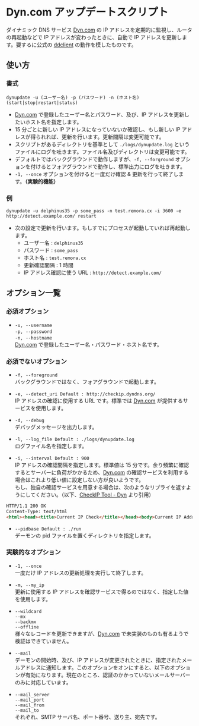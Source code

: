 Dyn.com アップデートスクリプト
==============================
ダイナミック DNS サービス [Dyn.com][dyn.com] の IP アドレスを定期的に監視し、ルータの再起動などで IP アドレスが変わったときに、自動で IP アドレスを更新します。要するに公式の [ddclient][ddclient] の動作を模したものです。

使い方
------

### 書式

    dynupdate -u (ユーザー名) -p (パスワード) -n (ホスト名) (start|stop|restart|status)

* [Dyn.com][dyn.com] で登録したユーザー名とパスワード、及び、IP アドレスを更新したいホスト名を指定します。
* 15 分ごとに新しい IP アドレスになっていないか確認し、もし新しい IP アドレスが得られれば、更新を行います。更新間隔は変更可能です。
* スクリプトがあるディレクトリを基準として `./logs/dynupdate.log` というファイルにログを吐きます。ファイル名及びディレクトリは変更可能です。
* デフォルトではバックグラウンドで動作しますが、`-f, --forground` オプションを付けるとフォアグラウンドで動作し、標準出力にログを吐きます。
* `-1, --once` オプションを付けると一度だけ確認 & 更新を行って終了します。__（実験的機能）__

### 例

    dynupdate -u delphinus35 -p some_pass -n test.remora.cx -i 3600 -e http://detect.example.com/ restart

* 次の設定で更新を行います。もしすでにプロセスが起動していれば再起動します。  
  - ユーザー名 : `delphinus35`
  - パスワード : `some_pass`
  - ホスト名 : `test.remora.cx`
  - 更新確認間隔 : 1 時間
  - IP アドレス確認に使う URL : `http://detect.example.com/`

オプション一覧
--------------

### 必須オプション

* `-u, --username`  
  `-p, --password`  
  `-n, --hostname`  
  [Dyn.com][dyn.com] で登録したユーザー名・パスワード・ホスト名です。

### 必須でないオプション

* `-f, --foreground`  
  バックグラウンドではなく、フォアグラウンドで起動します。

* `-e, --detect_uri Default : http://checkip.dyndns.org/`  
  IP アドレスの確認に使用する URL です。標準では [Dyn.com][dyn.com] が提供するサービスを使用します。

* `-d, --debug`  
  デバッグメッセージを出力します。

* `-l, --log_file Default : ./logs/dynupdate.log`  
  ログファイル名を指定します。

* `-i, --interval Default : 900`  
  IP アドレスの確認間隔を指定します。標準値は 15 分です。余り頻繁に確認するとサーバーに負荷がかかるため、[Dyn.com][dyn.com] の確認サービスを利用する場合はこれより低い値に設定しない方が良いようです。  
  もし、独自の確認サービスを用意する場合は、次のようなリプライを返すようにしてください。（以下、[CheckIP Tool - Dyn][checkip] より引用）

```html
HTTP/1.1 200 OK
Content-Type: text/html
<html><head><title>Current IP Check</title></head><body>Current IP Address: 123.456.78.90</body></html>
```

* `--pidbase Default : ./run`  
  デーモンの pid ファイルを置くディレクトリを指定します。

### 実験的なオプション

* `-1, --once`  
  一度だけ IP アドレスの更新処理を実行して終了します。

* `-m, --my_ip`  
  更新に使用する IP アドレスを確認サービスで得るのではなく、指定した値を使用します。

* `--wildcard`  
  `--mx`  
  `--backmx`  
  `--offline`  
  様々なレコードを更新できますが、[Dyn.com][dyn.com] で未実装のものも有るようで検証はできていません。

* `--mail`  
  デーモンの開始時、及び、IP アドレスが変更されたときに、指定されたメールアドレスに通知します。このオプションをオンにすると、以下のオプションが有効になります。現在のところ、認証のかかっていないメールサーバーのみに対応しています。

* `--mail_server`  
  `--mail_port`  
  `--mail_from`  
  `--mail_to`  
  それぞれ、SMTP サーバ名、ポート番号、送り主、宛先です。

[dyn.com]: http://dyn.com/ "Managed DNS | Email Delivery | SMTP | Domain Registration"
[ddclient]: http://sourceforge.net/apps/trac/ddclient "ddclient"
[checkip]: http://dyn.com/support/developers/checkip-tool/ "CheckIP Tool - Dyn"

